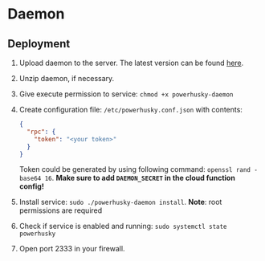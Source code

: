 # Daemon

## Deployment

1. Upload daemon to the server. The latest version can be found [here](https://github.com/zolbooo/powerhusky/actions/workflows/build-daemon.yml).

2. Unzip daemon, if necessary.

3. Give execute permission to service: `chmod +x powerhusky-daemon`

4. Create configuration file: `/etc/powerhusky.conf.json` with contents:

   ```json
   {
     "rpc": {
       "token": "<your token>"
     }
   }
   ```

   Token could be generated by using following command: `openssl rand -base64 16`. **Make sure to add `DAEMON_SECRET` in the cloud function config!**

5. Install service: `sudo ./powerhusky-daemon install`. **Note**: root permissions are required

6. Check if service is enabled and running: `sudo systemctl state powerhusky`

7. Open port 2333 in your firewall.
